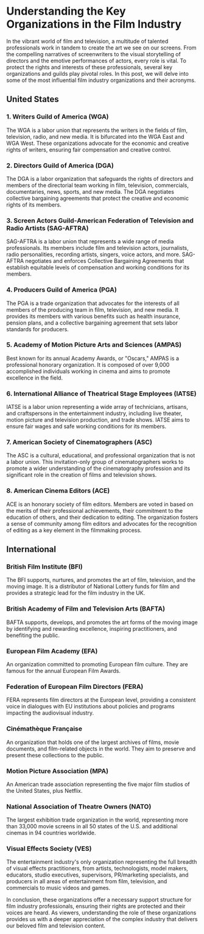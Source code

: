 # Understanding the Key Organizations in the Film Industry

In the vibrant world of film and television, a multitude of talented professionals work in tandem to create the art we see on our screens. From the compelling narratives of screenwriters to the visual storytelling of directors and the emotive performances of actors, every role is vital. To protect the rights and interests of these professionals, several key organizations and guilds play pivotal roles. In this post, we will delve into some of the most influential film industry organizations and their acronyms.

## United States

### 1. Writers Guild of America (WGA)

The WGA is a labor union that represents the writers in the fields of film, television, radio, and new media. It is bifurcated into the WGA East and WGA West. These organizations advocate for the economic and creative rights of writers, ensuring fair compensation and creative control.

### 2. Directors Guild of America (DGA)

The DGA is a labor organization that safeguards the rights of directors and members of the directorial team working in film, television, commercials, documentaries, news, sports, and new media. The DGA negotiates collective bargaining agreements that protect the creative and economic rights of its members.

### 3. Screen Actors Guild‐American Federation of Television and Radio Artists (SAG-AFTRA)

SAG-AFTRA is a labor union that represents a wide range of media professionals. Its members include film and television actors, journalists, radio personalities, recording artists, singers, voice actors, and more. SAG-AFTRA negotiates and enforces Collective Bargaining Agreements that establish equitable levels of compensation and working conditions for its members.

### 4. Producers Guild of America (PGA)

The PGA is a trade organization that advocates for the interests of all members of the producing team in film, television, and new media. It provides its members with various benefits such as health insurance, pension plans, and a collective bargaining agreement that sets labor standards for producers.

### 5. Academy of Motion Picture Arts and Sciences (AMPAS)

Best known for its annual Academy Awards, or "Oscars," AMPAS is a professional honorary organization. It is composed of over 9,000 accomplished individuals working in cinema and aims to promote excellence in the field.

### 6. International Alliance of Theatrical Stage Employees (IATSE)

IATSE is a labor union representing a wide array of technicians, artisans, and craftspersons in the entertainment industry, including live theater, motion picture and television production, and trade shows. IATSE aims to ensure fair wages and safe working conditions for its members.

### 7. American Society of Cinematographers (ASC)

The ASC is a cultural, educational, and professional organization that is not a labor union. This invitation-only group of cinematographers works to promote a wider understanding of the cinematography profession and its significant role in the creation of films and television shows.

### 8. American Cinema Editors (ACE)

ACE is an honorary society of film editors. Members are voted in based on the merits of their professional achievements, their commitment to the education of others, and their dedication to editing. The organization fosters a sense of community among film editors and advocates for the recognition of editing as a key element in the filmmaking process.

## International

### British Film Institute (BFI)

The BFI supports, nurtures, and promotes the art of film, television, and the moving image. It is a distributor of National Lottery funds for film and provides a strategic lead for the film industry in the UK.

### British Academy of Film and Television Arts (BAFTA)

BAFTA supports, develops, and promotes the art forms of the moving image by identifying and rewarding excellence, inspiring practitioners, and benefiting the public.

### European Film Academy (EFA)

An organization committed to promoting European film culture. They are famous for the annual European Film Awards.

### Federation of European Film Directors (FERA)

FERA represents film directors at the European level, providing a consistent voice in dialogues with EU institutions about policies and programs impacting the audiovisual industry.

### Cinémathèque Française

An organization that holds one of the largest archives of films, movie documents, and film-related objects in the world. They aim to preserve and present these collections to the public.

### Motion Picture Association (MPA)

An American trade association representing the five major film studios of the United States, plus Netflix.

### National Association of Theatre Owners (NATO)

The largest exhibition trade organization in the world, representing more than 33,000 movie screens in all 50 states of the U.S. and additional cinemas in 94 countries worldwide.

### Visual Effects Society (VES)

The entertainment industry's only organization representing the full breadth of visual effects practitioners, from artists, technologists, model makers, educators, studio executives, supervisors, PR/marketing specialists, and producers in all areas of entertainment from film, television, and commercials to music videos and games.

In conclusion, these organizations offer a necessary support structure for film industry professionals, ensuring their rights are protected and their voices are heard. As viewers, understanding the role of these organizations provides us with a deeper appreciation of the complex industry that delivers our beloved film and television content.

